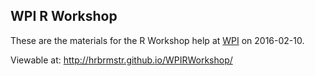 
WPI R Workshop
--------------

These are the materials for the R Workshop help at [WPI](http://www.wpi.edu/) on 2016-02-10.

Viewable at: <http://hrbrmstr.github.io/WPIRWorkshop/>
